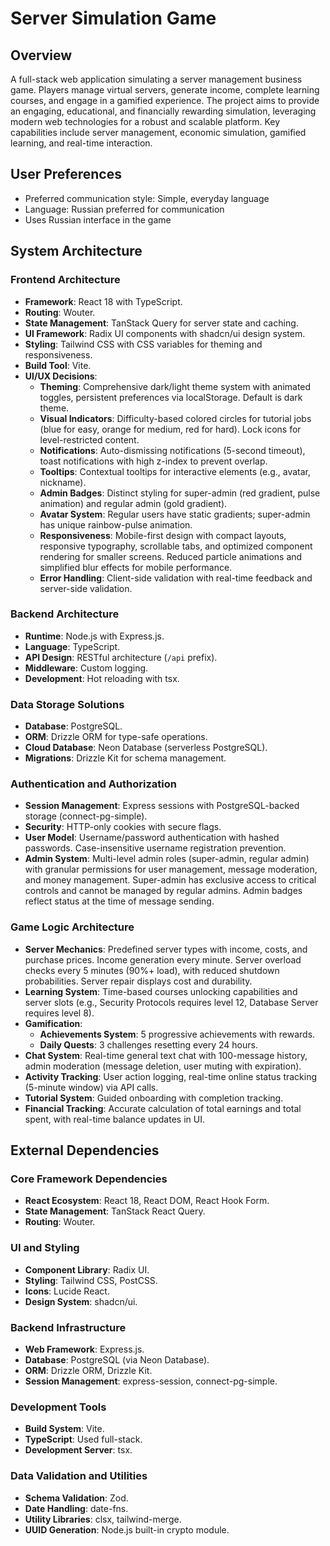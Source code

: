 # Server Simulation Game

## Overview
A full-stack web application simulating a server management business game. Players manage virtual servers, generate income, complete learning courses, and engage in a gamified experience. The project aims to provide an engaging, educational, and financially rewarding simulation, leveraging modern web technologies for a robust and scalable platform. Key capabilities include server management, economic simulation, gamified learning, and real-time interaction.

## User Preferences
- Preferred communication style: Simple, everyday language
- Language: Russian preferred for communication
- Uses Russian interface in the game

## System Architecture

### Frontend Architecture
- **Framework**: React 18 with TypeScript.
- **Routing**: Wouter.
- **State Management**: TanStack Query for server state and caching.
- **UI Framework**: Radix UI components with shadcn/ui design system.
- **Styling**: Tailwind CSS with CSS variables for theming and responsiveness.
- **Build Tool**: Vite.
- **UI/UX Decisions**:
    - **Theming**: Comprehensive dark/light theme system with animated toggles, persistent preferences via localStorage. Default is dark theme.
    - **Visual Indicators**: Difficulty-based colored circles for tutorial jobs (blue for easy, orange for medium, red for hard). Lock icons for level-restricted content.
    - **Notifications**: Auto-dismissing notifications (5-second timeout), toast notifications with high z-index to prevent overlap.
    - **Tooltips**: Contextual tooltips for interactive elements (e.g., avatar, nickname).
    - **Admin Badges**: Distinct styling for super-admin (red gradient, pulse animation) and regular admin (gold gradient).
    - **Avatar System**: Regular users have static gradients; super-admin has unique rainbow-pulse animation.
    - **Responsiveness**: Mobile-first design with compact layouts, responsive typography, scrollable tabs, and optimized component rendering for smaller screens. Reduced particle animations and simplified blur effects for mobile performance.
    - **Error Handling**: Client-side validation with real-time feedback and server-side validation.

### Backend Architecture
- **Runtime**: Node.js with Express.js.
- **Language**: TypeScript.
- **API Design**: RESTful architecture (`/api` prefix).
- **Middleware**: Custom logging.
- **Development**: Hot reloading with tsx.

### Data Storage Solutions
- **Database**: PostgreSQL.
- **ORM**: Drizzle ORM for type-safe operations.
- **Cloud Database**: Neon Database (serverless PostgreSQL).
- **Migrations**: Drizzle Kit for schema management.

### Authentication and Authorization
- **Session Management**: Express sessions with PostgreSQL-backed storage (connect-pg-simple).
- **Security**: HTTP-only cookies with secure flags.
- **User Model**: Username/password authentication with hashed passwords. Case-insensitive username registration prevention.
- **Admin System**: Multi-level admin roles (super-admin, regular admin) with granular permissions for user management, message moderation, and money management. Super-admin has exclusive access to critical controls and cannot be managed by regular admins. Admin badges reflect status at the time of message sending.

### Game Logic Architecture
- **Server Mechanics**: Predefined server types with income, costs, and purchase prices. Income generation every minute. Server overload checks every 5 minutes (90%+ load), with reduced shutdown probabilities. Server repair displays cost and durability.
- **Learning System**: Time-based courses unlocking capabilities and server slots (e.g., Security Protocols requires level 12, Database Server requires level 8).
- **Gamification**:
    - **Achievements System**: 5 progressive achievements with rewards.
    - **Daily Quests**: 3 challenges resetting every 24 hours.
- **Chat System**: Real-time general text chat with 100-message history, admin moderation (message deletion, user muting with expiration).
- **Activity Tracking**: User action logging, real-time online status tracking (5-minute window) via API calls.
- **Tutorial System**: Guided onboarding with completion tracking.
- **Financial Tracking**: Accurate calculation of total earnings and total spent, with real-time balance updates in UI.

## External Dependencies

### Core Framework Dependencies
- **React Ecosystem**: React 18, React DOM, React Hook Form.
- **State Management**: TanStack React Query.
- **Routing**: Wouter.

### UI and Styling
- **Component Library**: Radix UI.
- **Styling**: Tailwind CSS, PostCSS.
- **Icons**: Lucide React.
- **Design System**: shadcn/ui.

### Backend Infrastructure
- **Web Framework**: Express.js.
- **Database**: PostgreSQL (via Neon Database).
- **ORM**: Drizzle ORM, Drizzle Kit.
- **Session Management**: express-session, connect-pg-simple.

### Development Tools
- **Build System**: Vite.
- **TypeScript**: Used full-stack.
- **Development Server**: tsx.

### Data Validation and Utilities
- **Schema Validation**: Zod.
- **Date Handling**: date-fns.
- **Utility Libraries**: clsx, tailwind-merge.
- **UUID Generation**: Node.js built-in crypto module.